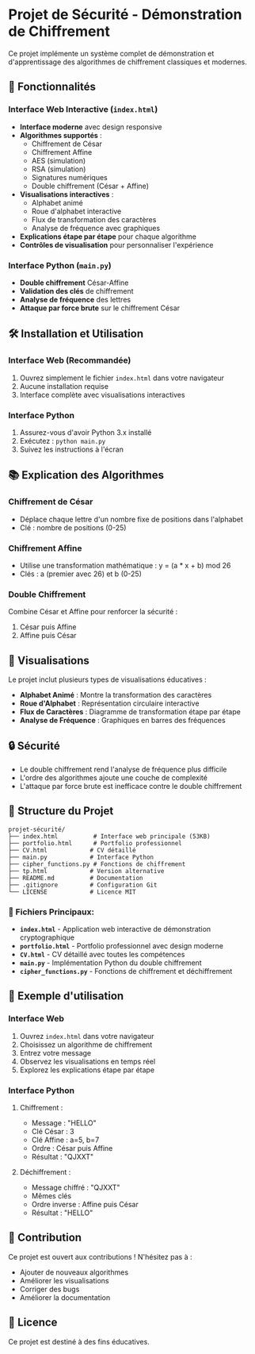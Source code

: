 # Projet de Sécurité - Démonstration de Chiffrement

Ce projet implémente un système complet de démonstration et d'apprentissage des algorithmes de chiffrement classiques et modernes.

## 🚀 Fonctionnalités

### Interface Web Interactive (`index.html`)
- **Interface moderne** avec design responsive
- **Algorithmes supportés** :
  - Chiffrement de César
  - Chiffrement Affine
  - AES (simulation)
  - RSA (simulation)
  - Signatures numériques
  - Double chiffrement (César + Affine)
- **Visualisations interactives** :
  - Alphabet animé
  - Roue d'alphabet interactive
  - Flux de transformation des caractères
  - Analyse de fréquence avec graphiques
- **Explications étape par étape** pour chaque algorithme
- **Contrôles de visualisation** pour personnaliser l'expérience

### Interface Python (`main.py`)
- **Double chiffrement** César-Affine
- **Validation des clés** de chiffrement
- **Analyse de fréquence** des lettres
- **Attaque par force brute** sur le chiffrement César

## 🛠️ Installation et Utilisation

### Interface Web (Recommandée)
1. Ouvrez simplement le fichier `index.html` dans votre navigateur
2. Aucune installation requise
3. Interface complète avec visualisations interactives

### Interface Python
1. Assurez-vous d'avoir Python 3.x installé
2. Exécutez : `python main.py`
3. Suivez les instructions à l'écran

## 📚 Explication des Algorithmes

### Chiffrement de César
- Déplace chaque lettre d'un nombre fixe de positions dans l'alphabet
- Clé : nombre de positions (0-25)

### Chiffrement Affine
- Utilise une transformation mathématique : y = (a * x + b) mod 26
- Clés : a (premier avec 26) et b (0-25)

### Double Chiffrement
Combine César et Affine pour renforcer la sécurité :
1. César puis Affine
2. Affine puis César

## 🎨 Visualisations

Le projet inclut plusieurs types de visualisations éducatives :
- **Alphabet Animé** : Montre la transformation des caractères
- **Roue d'Alphabet** : Représentation circulaire interactive
- **Flux de Caractères** : Diagramme de transformation étape par étape
- **Analyse de Fréquence** : Graphiques en barres des fréquences

## 🔒 Sécurité

- Le double chiffrement rend l'analyse de fréquence plus difficile
- L'ordre des algorithmes ajoute une couche de complexité
- L'attaque par force brute est inefficace contre le double chiffrement

## 📁 Structure du Projet

```
projet-sécurité/
├── index.html          # Interface web principale (53KB)
├── portfolio.html      # Portfolio professionnel
├── CV.html            # CV détaillé
├── main.py            # Interface Python
├── cipher_functions.py # Fonctions de chiffrement
├── tp.html            # Version alternative
├── README.md          # Documentation
├── .gitignore         # Configuration Git
└── LICENSE            # Licence MIT
```

### **🎯 Fichiers Principaux:**

- **`index.html`** - Application web interactive de démonstration cryptographique
- **`portfolio.html`** - Portfolio professionnel avec design moderne
- **`CV.html`** - CV détaillé avec toutes les compétences
- **`main.py`** - Implémentation Python du double chiffrement
- **`cipher_functions.py`** - Fonctions de chiffrement et déchiffrement

## 🎯 Exemple d'utilisation

### Interface Web
1. Ouvrez `index.html` dans votre navigateur
2. Choisissez un algorithme de chiffrement
3. Entrez votre message
4. Observez les visualisations en temps réel
5. Explorez les explications étape par étape

### Interface Python
1. Chiffrement :
   - Message : "HELLO"
   - Clé César : 3
   - Clé Affine : a=5, b=7
   - Ordre : César puis Affine
   - Résultat : "QJXXT"

2. Déchiffrement :
   - Message chiffré : "QJXXT"
   - Mêmes clés
   - Ordre inverse : Affine puis César
   - Résultat : "HELLO"

## 🤝 Contribution

Ce projet est ouvert aux contributions ! N'hésitez pas à :
- Ajouter de nouveaux algorithmes
- Améliorer les visualisations
- Corriger des bugs
- Améliorer la documentation

## 📄 Licence

Ce projet est destiné à des fins éducatives. 